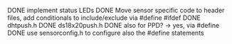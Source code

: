 

DONE implement status LEDs
DONE Move sensor specific code to header files, add conditionals to include/exclude via #define #ifdef 
DONE dhtpush.h
DONE ds18x20push.h
DONE also for PPD? -> yes, via #define
DONE use sensorconfig.h to configure also the #define statements

